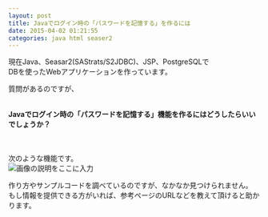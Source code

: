 ```yaml
---
layout: post
title: Javaでログイン時の「パスワードを記憶する」を作るには
date: 2015-04-02 01:21:55
categories: java html seaser2
---
```

<p>現在Java、Seasar2(SAStrats/S2JDBC)、JSP、PostgreSQLで<br>
DBを使ったWebアプリケーションを作っています。</p>

<p>質問があるのですが、<br>
<br></p>

<p><strong>Javaでログイン時の「パスワードを記憶する」機能を作るにはどうしたらいいでしょうか？</strong></p>

<p><br><br>
次のような機能です。<br>
<img src="https://i.stack.imgur.com/kJFai.jpg" alt="画像の説明をここに入力"></p>

<p>作り方やサンプルコードを調べているのですが、なかなか見つけられません。<br>
もし情報を提供できる方がいれば、参考ページのURLなどを教えて頂けると助かります。</p>
